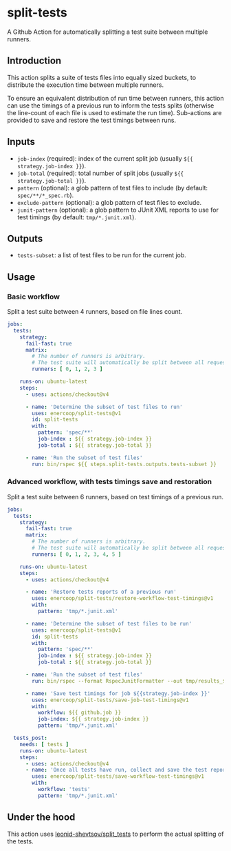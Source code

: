 # split-tests

A Github Action for automatically splitting a test suite between multiple runners.

## Introduction

This action splits a suite of tests files into equally sized buckets, to distribute the execution time between multiple runners.

To ensure an equivalent distribution of run time between runners, this action can use the timings of a previous run to inform the tests splits (otherwise the line-count of each file is used to estimate the run time). Sub-actions are provided to save and restore the test timings between runs.

## Inputs

- `job-index` (required): index of the current split job (usually `${{ strategy.job-index }}`).
- `job-total` (required): total number of split jobs (usually `${{ strategy.job-total }}`).
- `pattern` (optional): a glob pattern of test files to include (by default: `spec/**/*_spec.rb`).
- `exclude-pattern` (optional): a glob pattern of test files to exclude.
- `junit-pattern` (optional): a glob pattern to JUnit XML reports to use for test timings (by default: `tmp/*.junit.xml`).

## Outputs

- `tests-subset`: a list of test files to be run for the current job.

## Usage

### Basic workflow

Split a test suite between 4 runners, based on file lines count.

```yaml
jobs:
  tests:
    strategy:
      fail-fast: true
      matrix:
        # The number of runners is arbitrary.
        # The test suite will automatically be split between all requested runners.
        runners: [ 0, 1, 2, 3 ]

    runs-on: ubuntu-latest
    steps:
      - uses: actions/checkout@v4

      - name: 'Determine the subset of test files to run'
        uses: enercoop/split-tests@v1
        id: split-tests
        with:
          pattern: 'spec/**'
          job-index : ${{ strategy.job-index }}
          job-total : ${{ strategy.job-total }}

      - name: 'Run the subset of test files'
        run: bin/rspec ${{ steps.split-tests.outputs.tests-subset }}
```

### Advanced workflow, with tests timings save and restoration

Split a test suite between 6 runners, based on test timings of a previous run.

```yaml
jobs:
  tests:
    strategy:
      fail-fast: true
      matrix:
        # The number of runners is arbitrary.
        # The test suite will automatically be split between all requested runners.
        runners: [ 0, 1, 2, 3, 4, 5 ]

    runs-on: ubuntu-latest
    steps:
      - uses: actions/checkout@v4

      - name: 'Restore tests reports of a previous run'
        uses: enercoop/split-tests/restore-workflow-test-timings@v1
        with:
          pattern: 'tmp/*.junit.xml'

      - name: 'Determine the subset of test files to be run'
        uses: enercoop/split-tests@v1
        id: split-tests
        with:
          pattern: 'spec/**'
          job-index : ${{ strategy.job-index }}
          job-total : ${{ strategy.job-total }}

      - name: 'Run the subset of test files'
        run: bin/rspec --format RspecJunitFormatter --out tmp/results_${{ github.job }}_${{ strategy.job-index }}.junit.xml ${{ steps.split-tests.outputs.tests-subset }}

      - name: 'Save test timings for job ${{strategy.job-index }}'
        uses: enercoop/split-tests/save-job-test-timings@v1
        with:
          workflow: ${{ github.job }}
          job-index: ${{ strategy.job-index }}
          pattern: 'tmp/*.junit.xml'

  tests_post:
    needs: [ tests ]
    runs-on: ubuntu-latest
    steps:
      - uses: actions/checkout@v4
      - name: 'Once all tests have run, collect and save the test reports'
        uses: enercoop/split-tests/save-workflow-test-timings@v1
        with:
          workflow: 'tests'
          pattern: 'tmp/*.junit.xml'
```

## Under the hood

This action uses [leonid-shevtsov/split_tests](https://github.com/leonid-shevtsov/split_tests) to perform the actual splitting of the tests.
